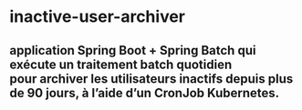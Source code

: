 # inactive-user-archiver
 ## application Spring Boot + Spring Batch qui exécute un traitement batch quotidien pour archiver les utilisateurs inactifs depuis plus de 90 jours, à l’aide d’un CronJob Kubernetes.
